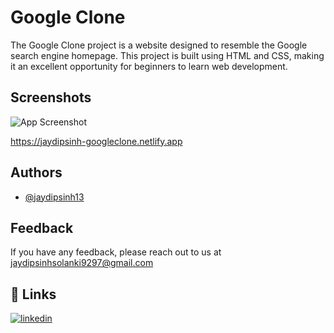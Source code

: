 # Google Clone

The Google Clone project is a website designed to resemble the Google search engine homepage. This project is built using HTML and CSS, making it an excellent opportunity for beginners to learn web development. 


## Screenshots

![App Screenshot](https://i.ibb.co/sF6tTbD/Screenshot-120.png)

https://jaydipsinh-googleclone.netlify.app

## Authors

- [@jaydipsinh13](https://www.github.com/jaydipsinh13)

## Feedback

If you have any feedback, please reach out to us at jaydipsinhsolanki9297@gmail.com


## 🔗 Links
[![linkedin](https://img.shields.io/badge/linkedin-0A66C2?style=for-the-badge&logo=linkedin&logoColor=white)](https://www.linkedin.com/in/jaydipsinhsolanki/)







